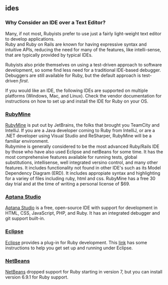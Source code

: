 ##  ides

### Why Consider an IDE over a Text Editor?

Many, if not most, Rubyists prefer to use just a fairly light-weight text editor to develop applications.  
Ruby and Ruby on Rails are known for having expressive syntax and intuitive APIs, reducing 
the need for many of the features, like intelli-sense, that are typically provided by typical IDEs.

Rubyists also pride themselves on using a test-driven approach to software
development, so some find less need for a traditional IDE-based
debugger.  Debuggers are still available for Ruby, but the default approach is
test-driven _first_.

If you would like an IDE, the following IDEs are supported on multiple
platforms (Windows, Mac, and Linux). Check the vendor documentation for
instructions on how to set up and install the IDE for Ruby on your OS.

### [RubyMine](http://www.jetbrains.com/ruby/)
[RubyMine](http://www.jetbrains.com/ruby/) is put out by JetBrains, the folks that brought you TeamCity and IntelliJ.  If you are a Java developer coming to Ruby from IntelliJ, or are a .NET developer using Visual Studio and ReSharper, RubyMine will be a familiar environment.  
Rubymine is generally considered to be the most advanced  Ruby/Rails IDE by those who have also used Eclipse and netBeans for some time.  It has the most comprehensive features available for running tests, global substitutions, intellisense, well integrated versino control, and many other features.  It includes functionality not found in other IDE's such as its Model Dependency Diagram (ERD).  It includes appropiate syntax and highlighting for a variey of files including ruby, html and css.
RubyMine has a free 30 day trial and at the time of writing a personal license of $69.

### [Aptana Studio](http://aptana.com/products/studio3)
[Aptana Studio](http://aptana.com/products/studio3) is a free, open-source IDE with support for development in HTML,
CSS, JavaScript, PHP, and Ruby.  It has an integrated debugger and git support built-in.

### [Eclipse](http://www.eclipse.org/)
[Eclipse](http://www.eclipse.org/) provides a plug-in for Ruby development. This
[link](http://mhreviews.wordpress.com/2011/04/17/april-17-2011-start-using-eclipse-to-develop-ruby-programs/)
has some instructions to help you get set up and running under Eclipse.


### [NetBeans](http://wiki.netbeans.org/RubySupport)
[NetBeans](http://wiki.netbeans.org/RubySupport) dropped support for Ruby
starting in version 7, but you can install version 6.9.1 for Ruby support.
